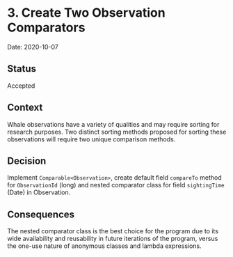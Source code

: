 # 3. Create Two Observation Comparators

Date: 2020-10-07

## Status

Accepted

## Context

Whale observations have a variety of qualities and may require sorting for research purposes. Two
distinct sorting methods proposed for sorting these observations will require two unique comparison methods.

## Decision

Implement `Comparable<Observation>`, create default field `compareTo` method for `ObservationId` (long) and nested
comparator class for field `sightingTime` (Date) in Observation.

## Consequences

The nested comparator class is the best choice for the program due to its wide availability and reusability in future
iterations of the program, versus the one-use nature of anonymous classes and lambda expressions.